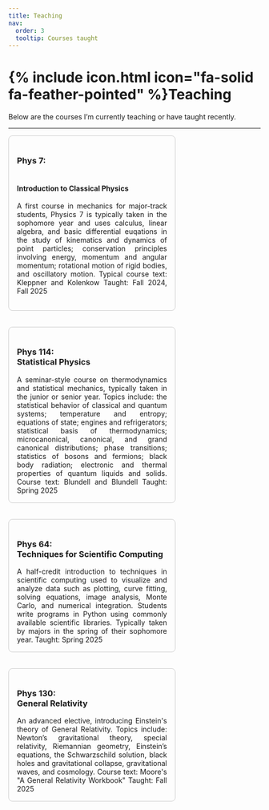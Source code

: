 ```yaml
---
title: Teaching
nav:
  order: 3
  tooltip: Courses taught
---
```



# {% include icon.html icon="fa-solid fa-feather-pointed" %}Teaching

Below are the courses I’m currently teaching or have taught recently. 

---


<div style="display: flex; flex-wrap: wrap; gap: 2rem;">

<div style="border: 1px solid #ccc; padding: 1rem; border-radius: 8px; width: 300px;text-align: justify;"><h3><strong>Phys 7:</strong></h3><h4><br>Introduction to Classical Physics</h4>

A first course in mechanics for major-track students, Physics 7 is typically taken in the sophomore year and uses calculus, linear algebra, and basic differential euqations in the study of kinematics and dynamics of point particles; conservation principles involving energy, momentum and angular momentum; rotational motion of rigid bodies, and oscillatory motion.  Typical course text:  Kleppner and Kolenkow
Taught: Fall 2024, Fall 2025
</div>

<div style="border: 1px solid #ccc; padding: 1rem; border-radius: 8px; width: 300px;text-align: justify;"><h3><strong>Phys 114:</strong><br>Statistical Physics</h3>
A seminar-style course on thermodynamics and statistical mechanics, typically taken in the junior or senior year. Topics include: the statistical behavior of classical and quantum systems; temperature and entropy; equations of state; engines and refrigerators; statistical basis of thermodynamics; microcanonical, canonical, and grand canonical distributions; phase transitions; statistics of bosons and fermions; black body radiation; electronic and thermal properties of quantum liquids and solids. Course text: Blundell and Blundell
Taught: Spring 2025
</div>

<div style="border: 1px solid #ccc; padding: 1rem; border-radius: 8px; width: 300px;text-align: justify;"><h3><strong>Phys 64:</strong><br>Techniques for Scientific Computing</h3>
A half-credit introduction to techniques in scientific computing used to visualize and analyze data such as plotting, curve fitting, solving equations, image analysis, Monte Carlo, and numerical integration.  Students write programs in Python using commonly available scientific libraries. Typically taken by majors in the spring of their sophomore year.
Taught: Spring 2025
</div>

<div style="border: 1px solid #ccc; padding: 1rem; border-radius: 8px; width: 300px;text-align: justify;"><h3><strong>Phys 130:</strong><br>General Relativity</h3>
An advanced elective, introducing Einstein's theory of General Relativity. Topics include: Newton’s gravitational theory, special relativity, Riemannian geometry, Einstein’s equations, the Schwarzschild solution, black holes and gravitational collapse, gravitational waves, and cosmology. Course text: Moore's "A General Relativity Workbook"
Taught: Fall 2025
</div>

</div>
